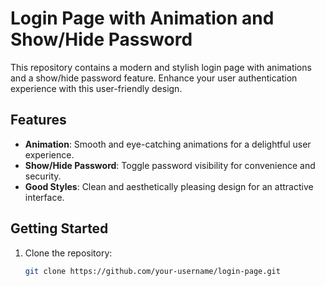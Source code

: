# Login Page with Animation and Show/Hide Password

This repository contains a modern and stylish login page with animations and a show/hide password feature. Enhance your user authentication experience with this user-friendly design.

## Features

- **Animation**: Smooth and eye-catching animations for a delightful user experience.
- **Show/Hide Password**: Toggle password visibility for convenience and security.
- **Good Styles**: Clean and aesthetically pleasing design for an attractive interface.



## Getting Started

1. Clone the repository:

   ```bash
   git clone https://github.com/your-username/login-page.git
